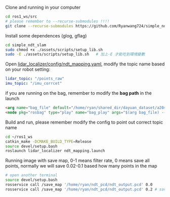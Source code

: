 Clone and running in your computer
```bash
cd ros1_ws/src
# please remember to --recurse-submodules !!!!
git clone --recurse-submodules https://github.com/Ryanwang724/simple_ndt_slam.git
```

Install some dependences (glog, gflag)
```bash
cd simple_ndt_slam
sudo chmod +x ./assets/scripts/setup_lib.sh
sudo -E ./assets/scripts/setup_lib.sh   # 加上-E 才能吃到環境變數
```

Open [lidar_localizer/config/ndt_mapping.yaml](lidar_localizer/config/ndt_mapping.yaml), modify the topic name based on your robot setting:
```yaml
lidar_topic: "/points_raw"
imu_topic: "/imu_corrcet"
```

if you are running on the bag, remember to modify the **bag path** in the launch
```html
<arg name="bag_file" default="/home/ryan/shared_dir/dayuan_dataset/a20s.bag" />
<node pkg="rosbag" type="play" name="bag_play" args="$(arg bag_file) --clock -r 1.0" required="false"/>
```

Build and run, please remember modify the config to point out correct topic name
```bash
cd ~/ros1_ws
catkin_make -DCMAKE_BUILD_TYPE=Release
source devel/setup.bash
roslaunch lidar_localizer ndt_mapping.launch
```

Running image with save map, 0-1 means filter rate, 0 means save all points, normally we will save 0.02-0.1 based how many points in the map

```bash
# open another terminal
source devel/setup.bash
rosservice call /save_map '/home/ryan/ndt_pcd/ndt_output.pcd' 0.0
rosservice call /save_map '/home/ryan/ndt_pcd/ndt_output.pcd' 0.2 # save around 20cm filter voxel
```